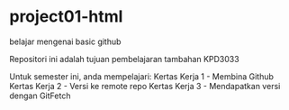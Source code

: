 # project01-html
belajar mengenai basic github

Repositori ini adalah tujuan pembelajaran tambahan KPD3033

Untuk semester ini, anda mempelajari:
Kertas Kerja 1 - Membina Github
Kertas Kerja 2 - Versi ke remote repo
Kertas Kerja 3 - Mendapatkan versi dengan GitFetch
